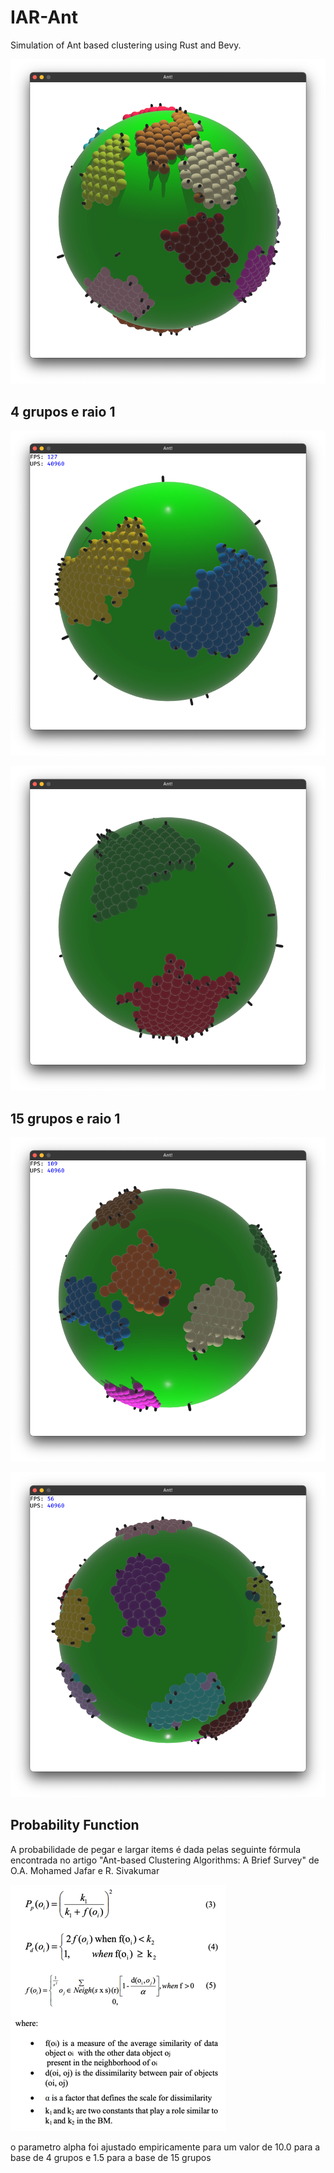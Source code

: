 # IAR-Ant

Simulation of Ant based clustering using Rust and Bevy.

![showcase.png](assets/img/showcase.png)

## 4 grupos e raio 1

![img.png](assets/img/img_04_1_1.png)

![img.png](assets/img/img_04_1_2.png)

## 15 grupos e raio 1

![img.png](assets/img/img_15_1_1.png)

![img.png](assets/img/img_15_1_2.png)

## Probability Function

A probabilidade de pegar e largar items é dada pelas seguinte fórmula encontrada no artigo "Ant-based Clustering Algorithms: A Brief
Survey" de O.A. Mohamed Jafar e R. Sivakumar

![img.png](assets/img/equation.png)

o parametro alpha foi ajustado empiricamente para um valor de 10.0 para a base de 4 grupos e 1.5 para a base de 15 grupos